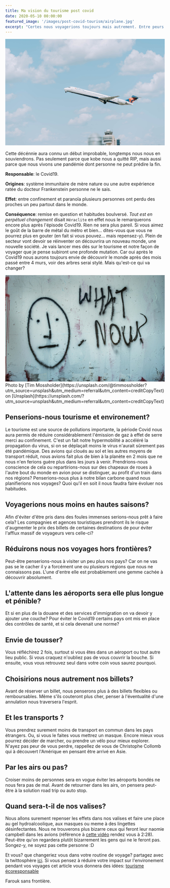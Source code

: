 ```yaml
---
title: Ma vision du tourisme post covid
date: 2020-05-10 00:00:00
featured_image: '/images/post-covid-tourism/airplane.jpg'
excerpt: "Certes nous voyagerions toujours mais autrement. Entre peurs de tousser en public et la la distanciation sociale, ça ne sera plus pareil."
---
```


![](/images/post-covid-tourism/airplane.jpg)

Cette décénnie aura connu un début improbable, longtemps nous nous en souviendrons. Pas seulement parce que kobe nous a quitté RIP, mais aussi parce que nous vivons une pandémie dont personne ne peut prédire la fin. 

**Responsable**: le Covid19. 

**Origines**: système immunitaire de mère nature ou une autre expérience ratée du docteur Frankenstein personne ne le sais. 

**Effet**: entre confinement et paranoïa plusieurs personnes ont perdu des proches un peu partout dans le monde. 

**Conséquence**: remise en question et habitudes boulversé. *Tout est en perpétuel changement* disait `Héraclite` en effet nous le remarquerons encore plus après l'épisode Covid19. Rien ne sera plus pareil. Si vous aimez le goût de la barre de métal du métro et bien…  dites-vous que vous ne pourrez plus en gouter (en fait si vous pouvez… mais repensez-y). Plein de secteur vont devoir se réinventer on découvrira un nouveau monde, une nouvelle société. Je vais lancer mes dés sur le tourisme et notre façon de voyager que je pense subiront une profonde mutation. Car oui après le Covid19 nous aurons toujours envie de découvrir le monde après des mois passé entre 4 murs, voir des arbres serai stylé. Mais qu'est-ce qui va changer? 

<div class="gallery" data-columns="1">
	<img src="images/post-covid-tourism/what_now.jpg" alt="Tourisme post covid 19 et après?">
</div>
Photo by [Tim Mossholder](https://unsplash.com/@timmossholder?utm_source=unsplash&utm_medium=referral&utm_content=creditCopyText) on [Unsplash](https://unsplash.com/?utm_source=unsplash&utm_medium=referral&utm_content=creditCopyText)

## Penserions-nous tourisme et environement?
 Le tourisme est une source de pollutions importante, la période Covid nous aura permis de réduire considérablement l'émission de gaz à effet de serre merci au confinement. C'est un fait notre hypermobilité a accéléré la propagation du virus, si on se déplaçait moins le virus n'aurait sûrement pas été pandémique. Des avions qui cloués au sol et les autres moyens de transport réduit, nous avions fait plus de bien à la planète en 2 mois que ne nous n'en ferions guère plus dans les jours à venir. Prendrions-nous conscience de cela ou repartirions-nous sur des chapeaux de roues à l'autre bout du monde en avion pour se distinguer, au profit d'un train dans nos régions? Penserions-nous plus à notre bilan carbone quand nous planifierions nos voyages? Quoi qu'il en soit il nous faudra faire évoluer nos habitudes.

## Voyagerions nous moins en hautes saisons? 
Afin d'éviter d'être pris dans des foules immenses serions-nous prêt à faire cela? 
Les compagnies et agences touristiques prendront ils le risque d'augmenter le prix des billets de certaines destinations de pour éviter l'afflux massif de voyageurs vers celle-ci?

## Réduirons nous nos voyages hors frontières?
Peut-être penserions-nous à visiter un peu plus nos pays? Car on ne vas pas se le cacher il y a forcément une ou plusieurs régions que nous ne connaissons pas. L'une d'entre elle est probablement une gemme cachée à découvrir absolument.

## L'attente dans les aéroports sera elle plus longue et pénible? 
Et si en plus de la douane et des services d'immigration on va devoir y ajouter une couche? Pour éviter le Covid19 certains pays ont mis en place des contrôles de santé, et si cela devenait une norme? 

## Envie de tousser?
Vous réfléchirez 2 fois, surtout si vous êtes dans un aéroport ou tout autre lieu public. Si vous craquez n'oubliez pas de vous couvrir la bouche. Si ensuite, vous vous retrouvez seul dans votre coin vous saurez pourquoi.

## Choisirions nous autrement nos billets? 
Avant de réserver un billet, nous penserons plus à des billets flexibles ou remboursables. Même s'ils couteront plus cher, penser à l'éventualité d'une annulation nous traversera l'esprit.

## Et les transports ? 
Vous prendrez surement moins de transport en commun dans les pays étrangers. Ou, si vous le faites vous mettrez un masque. Encore mieux vous pourrez décider de marcher, ou prendre un vélo pour mieux explorer. N'ayez pas peur de vous perdre, rappellez de vous de Christophe Collomb qui à découvert l'Amérique en pensant être arrivé en Asie.

## Par les airs ou pas? 
Croiser moins de personnes sera en vogue éviter les aéroports bondés ne nous fera pas de mal. Avant de retourner dans les airs, on pensera peut-être à la solution road trip ou auto stop.

## Quand sera-t-il de nos valises? 
Nous allons surement repenser les effets dans nos valises et faire une place au gel  hydroalcoolique, aux masques ou meme à des lingettes désinfectantes. Nous ne trouverons plus bizarre ceux qui feront leur naomie campbell dans les avions (référence à [cette vidéo](https://www.youtube.com/watch?v=b-U_jT9qWvs) rendez vous à 2:28). Peut-être qu'on regardera plutôt bizarrement les gens qui ne le feront pas. Songez-y, ne soyez pas cette personne :D 

Et vous? que changeriez vous dans votre routine de voyage? partagez avec la twittosphère [ici](https://mobile.twitter.com/search?q=journaldunvoyageur.fr/le-tourisme-post-covid). Si vous pensez à réduire votre impact sur l'environement pendant vos voyages cet article vous donnera des idées: [tourisme écoresponsable](journaldunvoyageur.fr/tourisme-ecoresponsable)

Farouk sans frontière.